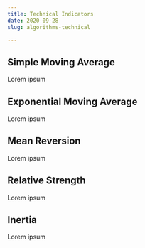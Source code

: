 ```yaml
---
title: Technical Indicators
date: 2020-09-28
slug: algorithms-technical

---
```

## Simple Moving Average

Lorem ipsum

## Exponential Moving Average

Lorem ipsum

## Mean Reversion

Lorem ipsum

## Relative Strength

Lorem ipsum

## Inertia

Lorem ipsum